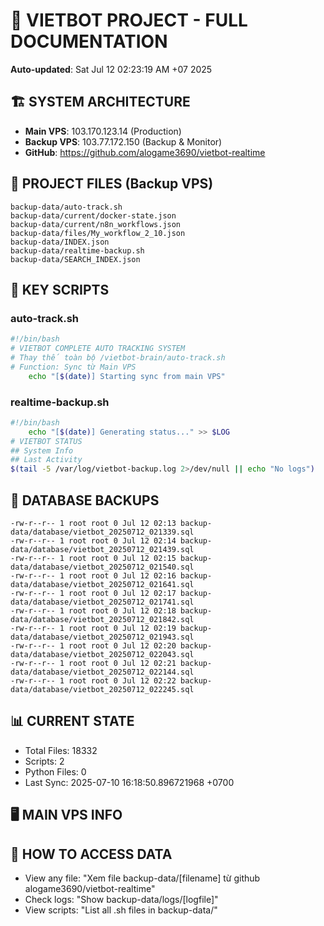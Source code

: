 # 🤖 VIETBOT PROJECT - FULL DOCUMENTATION
**Auto-updated**: Sat Jul 12 02:23:19 AM +07 2025

## 🏗️ SYSTEM ARCHITECTURE
- **Main VPS**: 103.170.123.14 (Production)
- **Backup VPS**: 103.77.172.150 (Backup & Monitor)
- **GitHub**: https://github.com/alogame3690/vietbot-realtime

## 📁 PROJECT FILES (Backup VPS)
```
backup-data/auto-track.sh
backup-data/current/docker-state.json
backup-data/current/n8n_workflows.json
backup-data/files/My_workflow_2_10.json
backup-data/INDEX.json
backup-data/realtime-backup.sh
backup-data/SEARCH_INDEX.json
```

## 🔧 KEY SCRIPTS
### auto-track.sh
```bash
#!/bin/bash
# VIETBOT COMPLETE AUTO TRACKING SYSTEM
# Thay thế toàn bộ /vietbot-brain/auto-track.sh
# Function: Sync từ Main VPS
    echo "[$(date)] Starting sync from main VPS"
```
### realtime-backup.sh
```bash
#!/bin/bash
    echo "[$(date)] Generating status..." >> $LOG
# VIETBOT STATUS
## System Info
## Last Activity
$(tail -5 /var/log/vietbot-backup.log 2>/dev/null || echo "No logs")
```

## 💾 DATABASE BACKUPS
```
-rw-r--r-- 1 root root 0 Jul 12 02:13 backup-data/database/vietbot_20250712_021339.sql
-rw-r--r-- 1 root root 0 Jul 12 02:14 backup-data/database/vietbot_20250712_021439.sql
-rw-r--r-- 1 root root 0 Jul 12 02:15 backup-data/database/vietbot_20250712_021540.sql
-rw-r--r-- 1 root root 0 Jul 12 02:16 backup-data/database/vietbot_20250712_021641.sql
-rw-r--r-- 1 root root 0 Jul 12 02:17 backup-data/database/vietbot_20250712_021741.sql
-rw-r--r-- 1 root root 0 Jul 12 02:18 backup-data/database/vietbot_20250712_021842.sql
-rw-r--r-- 1 root root 0 Jul 12 02:19 backup-data/database/vietbot_20250712_021943.sql
-rw-r--r-- 1 root root 0 Jul 12 02:20 backup-data/database/vietbot_20250712_022043.sql
-rw-r--r-- 1 root root 0 Jul 12 02:21 backup-data/database/vietbot_20250712_022144.sql
-rw-r--r-- 1 root root 0 Jul 12 02:22 backup-data/database/vietbot_20250712_022245.sql
```

## 📊 CURRENT STATE
- Total Files: 18332
- Scripts: 2
- Python Files: 0
- Last Sync: 2025-07-10 16:18:50.896721968 +0700

## 🖥️ MAIN VPS INFO


## 🚨 HOW TO ACCESS DATA
- View any file: "Xem file backup-data/[filename] từ github alogame3690/vietbot-realtime"
- Check logs: "Show backup-data/logs/[logfile]"
- View scripts: "List all .sh files in backup-data/"
